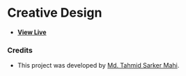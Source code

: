 # Creative Design

- [**View Live**](https://tahmid-sarker.github.io/Vanilla-Web-Projects/Projects/Creative%20Design)

### Credits

- This project was developed by [Md. Tahmid Sarker Mahi](https://tahmid-sarker.github.io).